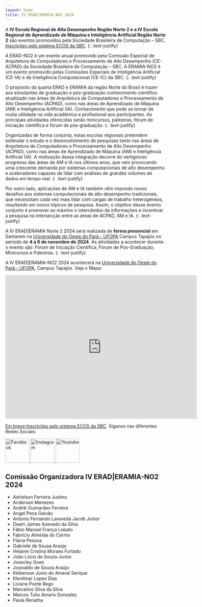 ```yaml
---
layout: home
title: IV ERAD|ERAMIA-NO2 2024
---
```

<style type="text/css">
.text-justify {
  text-align: justify;
}
</style>


A **IV Escola Regional de Alto Desempenho Região Norte 2 e a IV Escola Regional de Aprendizado de Máquina e Inteligência Artificial Região Norte 2**  são eventos promovidos pela Sociedade Brasileira de Computação – SBC. [Inscrições pelo sistema ECOS da SBC](https://centraldesistemas.sbc.org.br/ecos/eradeeramiaNO2-2024). 
{: .text-justify}

A ERAD-NO2 é um evento anual promovido pela Comissão Especial de Arquitetura de Computadores e Processamento de Alto Desempenho (CE-ACPAD) da Sociedade Brasileira de Computação – SBC. A ERAMIA-NO2 é um evento promovido pelas Comissões Especiais de Inteligência Artificial (CE-IA) e de Inteligência Computacional (CE-IC) da SBC.
{: .text-justify}

O propósito da quarta ERAD e ERAMIA da região Norte do Brasil é trazer aos estudantes de graduação e pós-graduação conhecimento científico atualizado nas áreas de Arquitetura de Computadores e Processamento de Alto Desempenho (ACPAD), como nas áreas de Aprendizado de Máquina (AM) e Inteligência Artificial (IA). Conhecimento que pode se tornar de muita utilidade na vida acadêmica e profissional aos participantes. As principais atividades oferecidas serão minicursos, palestras, fórum de iniciação científica e fórum de pós-graduação.
{: .text-justify}

Organizadas de forma conjunta, estas escolas regionais pretendem estimular o estudo e o desenvolvimento de pesquisas tanto nas áreas de Arquitetura de Computadores e Processamento de Alto Desempenho (ACPAD), como nas áreas de Aprendizado de Máquina (AM) e Inteligência Artificial (IA). A motivação dessa integração decorre do vertiginoso progresso das áreas de AM e IA nos últimos anos, que vem provocando uma crescente demanda por sistemas computacionais de alto desempenho e aceleradores capazes de lidar com análises de grandes volumes de dados em tempo real.
{: .text-justify}

Por outro lado, aplicações de AM e IA também vêm impondo novos desafios aos sistemas computacionais de alto desempenho tradicionais, que necessitam cada vez mais lidar com cargas de trabalho heterogêneas, resultando em novos tópicos de pesquisa. Assim, o objetivo desse evento conjunto é promover ao máximo o intercâmbio de informações e incentivar a pesquisa na intersecção entre as áreas de ACPAD, AM e IA.
{: .text-justify}

A IV ERAD\|ERAMIA Norte 2 2024 será realizada de **forma presencial** em Santarem  na [Universidade do Oeste do Pará - UFOPA](https://www.ufopa.edu.br/) Campus Tapajós no período de **4 a 6 de novembro de 2024**. As atividades a acontecer durante o evento são: Fórum de Iniciação Científica; Fórum de Pos-Graduação; Minicursos e Palestras.
{: .text-justify}


A IV ERAD\|ERAMIA-NO2 2024 acontecerá na [Universidade do Oeste do Pará - UFOPA](https://www.ufopa.edu.br/), Campus Tapajós. Veja o Mapa:

<iframe src="https://www.google.com/maps/embed?pb=!1m18!1m12!1m3!1d3986.2586497802054!2d-54.7433338250314!3d-2.4204619975586366!2m3!1f0!2f0!3f0!3m2!1i1024!2i768!4f13.1!3m3!1m2!1s0x9288f9b342495807%3A0xe21c2a5145318e8f!2sUFOPA!5e0!3m2!1spt-BR!2sbr!4v1712602850924!5m2!1spt-BR!2sbr" width="600" height="450" style="border:0;" allowfullscreen="" loading="lazy" referrerpolicy="no-referrer-when-downgrade"></iframe>

[Em breve Inscrições pelo sistema ECOS da SBC](https://centraldesistemas.sbc.org.br/ecos/eradeeramiaNO2-2023). Siganos nas diferentes Redes Sociais:<br>

  <div class="row gtr-uniform">    
		<a href="https://www.facebook.com/erad.eramia.no2" target="_blank">
		<img src="{% link /assets/images/facebook_logo.png %}" 
		alt="Facebook"  width= "75px">
		</a>
		<a href="https://www.instagram.com/erad_eramia_no2/" target="_blank">
		<img src="{% link /assets/images/instagram.png %}" 
		alt="Instagram"  width= "75px">
		</a>		
		<a href="https://www.youtube.com/channel/UCKwmp3FBjyOh47VYIpwZYsQ" target="_blank">
		<img src="{% link /assets/images/youtube-logo.png %}" 
		alt="Youtube"  width= "75px">
		</a>		
  </div>


## Comissão Organizadora IV ERAD\|ERAMIA-NO2 2024  

* Adrielson Ferreira Justino
* Anderson Menezes
* Andrik Guimarães Ferreira
* Angel Pena Galvão
* Antonio Fernando Lavareda Jacob Junior
* Deam James Azevedo da Silva
* Fábio Manoel França Lobato
* Fabrício Almeida do Carmo
* Flávia Pessoa
* Gabriele de Sousa Araújo
* Helaine Cristina Moraes Furtado
* João Lúcio de Souza Junior
* Josecley Goes
* Josivaldo de Souza Araújo
* Kleberson Junio do Amaral Serique
* Klenilmar Lopes Dias
* Liviane Ponte Rego
* Marcelino Silva da Silva
* Marcos Tulio Amaris Gonzalez
* Paula Renatha

